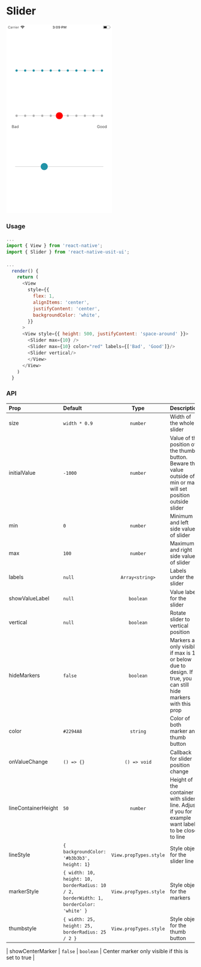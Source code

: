 # Slider

![Screenshot of slider](./screenshots/slider.png)

### Usage

```js
...
import { View } from 'react-native';
import { Slider } from 'react-native-usit-ui';

...
  render() {
    return (
      <View
        style={{
          flex: 1,
          alignItems: 'center',
          justifyContent: 'center',
          backgroundColor: 'white',
        }}
      >
      <View style={{ height: 500, justifyContent: 'space-around' }}>
        <Slider max={10} />
        <Slider max={10} color="red" labels={['Bad', 'Good']}/>
        <Slider vertical/>
        </View>
      </View>
    )
  }
```

### API

| Prop                | Default                                                                                 |          Type          | Description                                                                                                         |
| :------------------ | :-------------------------------------------------------------------------------------- | :--------------------: | :------------------------------------------------------------------------------------------------------------------ |
| size                | `width * 0.9`                                                                           |        `number`        | Width of the whole slider                                                                                           |
| initialValue        | `-1000`                                                                                 |        `number`        | Value of the position of the thumb button. Beware that value outside of min or max will set position outside slider |
| min                 | `0`                                                                                     |        `number`        | Minimum and left side value of slider                                                                               |
| max                 | `100`                                                                                   |        `number`        | Maximum and right side value of slider                                                                              |
| labels              | `null`                                                                                  |    `Array<string>`     | Labels under the slider                                                                                             |
| showValueLabel      | `null`                                                                                  |       `boolean`        | Value label for the slider                                                                                          |
| vertical            | `null`                                                                                  |       `boolean`        | Rotate slider to vertical position                                                                                  |
| hideMarkers         | `false`                                                                                 |       `boolean`        | Markers are only visible if max is 10 or below due to design. If true, you can still hide markers with this prop    |
| color               | `#2294A8`                                                                               |        `string`        | Color of both marker and thumb button                                                                               |
| onValueChange       | `() => {}`                                                                              |      `() => void`      | Callback for slider position change                                                                                 |
| lineContainerHeight | `50`                                                                                    |        `number`        | Height of the container with slider line. Adjust if you for example want labels to be close to line                 |
| lineStyle           | `{ backgroundColor: '#b3b3b3', height: 1}`                                              | `View.propTypes.style` | Style object for the slider line                                                                                    |
| markerStyle         | `{ width: 10, height: 10, borderRadius: 10 / 2, borderWidth: 1, borderColor: 'white' }` | `View.propTypes.style` | Style object for the markers                                                                                        |
| thumbstyle          | `{ width: 25, height: 25, borderRadius: 25 / 2 }`                                       | `View.propTypes.style` | Style object for the thumb button                                                                                   |

| showCenterMarker    | `false`                                                                                 | `boolean`              | Center marker only visible if this is set to true                                                                   |